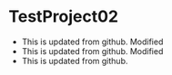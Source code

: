 # TestProject02

- This is updated from github. Modified
- This is updated from github. Modified
- This is updated from github.

